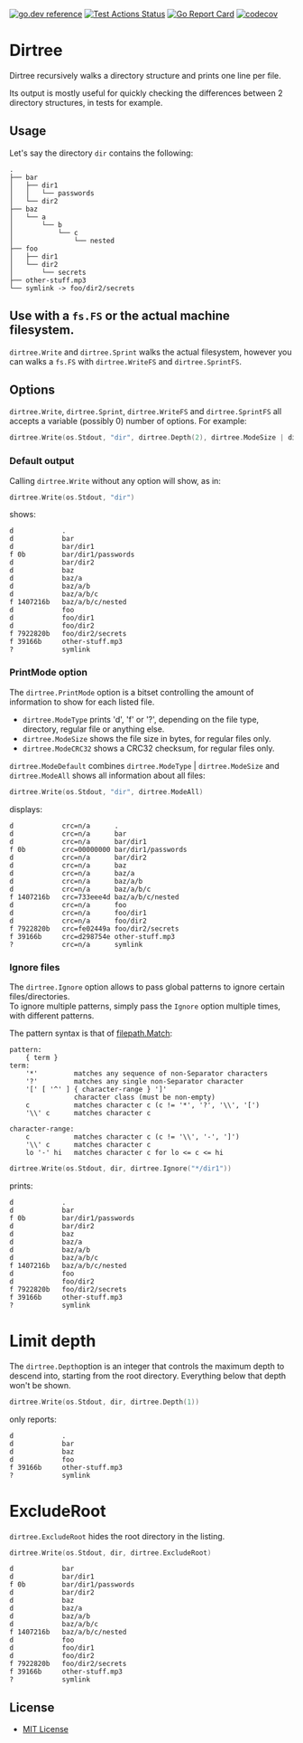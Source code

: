 [![go.dev reference](https://img.shields.io/badge/go.dev-reference-007d9c?logo=go&logoColor=white&style=flat-square)](https://pkg.go.dev/github.com/arl/dirtree)
[![Test Actions Status](https://github.com/arl/dirtree/workflows/Test/badge.svg)](https://github.com/arl/dirtree/actions)
[![Go Report Card](https://goreportcard.com/badge/github.com/arl/dirtree)](https://goreportcard.com/report/github.com/arl/dirtree)
[![codecov](https://codecov.io/gh/arl/dirtree/branch/main/graph/badge.svg)](https://codecov.io/gh/arl/dirtree)


Dirtree
========

Dirtree recursively walks a directory structure and prints one line per file.


Its output is mostly useful for quickly checking the differences between 2
directory structures, in tests for example.  


Usage
-----

Let's say the directory `dir` contains the following:
```
.
├── bar
│   ├── dir1
│   │   └── passwords
│   └── dir2
├── baz
│   └── a
│       └── b
│           └── c
│               └── nested
├── foo
│   ├── dir1
│   └── dir2
│       └── secrets
├── other-stuff.mp3
└── symlink -> foo/dir2/secrets
```

## Use with a `fs.FS` or the actual machine filesystem.

`dirtree.Write` and `dirtree.Sprint` walks the actual filesystem, however you
can walks a `fs.FS` with `dirtree.WriteFS` and `dirtree.SprintFS`.


## Options

`dirtree.Write`, `dirtree.Sprint`, `dirtree.WriteFS` and `dirtree.SprintFS` all
accepts a variable (possibly 0) number of options. For example:

```go
dirtree.Write(os.Stdout, "dir", dirtree.Depth(2), dirtree.ModeSize | dirtree.ModeCRC32)
```


### Default output

Calling `dirtree.Write` without any option will show, as in:
```go
dirtree.Write(os.Stdout, "dir")
```
shows:
```
d            .
d            bar
d            bar/dir1
f 0b         bar/dir1/passwords
d            bar/dir2
d            baz
d            baz/a
d            baz/a/b
d            baz/a/b/c
f 1407216b   baz/a/b/c/nested
d            foo
d            foo/dir1
d            foo/dir2
f 7922820b   foo/dir2/secrets
f 39166b     other-stuff.mp3
?            symlink
```


### PrintMode option

The `dirtree.PrintMode` option is a bitset controlling the amount of information
to show for each listed file.

   - `dirtree.ModeType` prints 'd', 'f' or '?', depending on the file type,
     directory, regular file or anything else.
   - `dirtree.ModeSize` shows the file size in bytes, for regular files only.
   - `dirtree.ModeCRC32` shows a CRC32 checksum, for regular files only.


`dirtree.ModeDefault` combines `dirtree.ModeType` | `dirtree.ModeSize` and
`dirtree.ModeAll` shows all information about all files:


```go
dirtree.Write(os.Stdout, "dir", dirtree.ModeAll)
```

displays:

```
d            crc=n/a      .
d            crc=n/a      bar
d            crc=n/a      bar/dir1
f 0b         crc=00000000 bar/dir1/passwords
d            crc=n/a      bar/dir2
d            crc=n/a      baz
d            crc=n/a      baz/a
d            crc=n/a      baz/a/b
d            crc=n/a      baz/a/b/c
f 1407216b   crc=733eee4d baz/a/b/c/nested
d            crc=n/a      foo
d            crc=n/a      foo/dir1
d            crc=n/a      foo/dir2
f 7922820b   crc=fe02449a foo/dir2/secrets
f 39166b     crc=d298754e other-stuff.mp3
?            crc=n/a      symlink
```

### Ignore files

The `dirtree.Ignore` option allows to pass global patterns to ignore certain
files/directories.  
To ignore multiple patterns, simply pass the `Ignore` option multiple times,
with different patterns. 

The pattern syntax is that of [filepath.Match](https://pkg.go.dev/path/filepath#Match):
```
pattern:
	{ term }
term:
	'*'         matches any sequence of non-Separator characters
	'?'         matches any single non-Separator character
	'[' [ '^' ] { character-range } ']'
	            character class (must be non-empty)
	c           matches character c (c != '*', '?', '\\', '[')
	'\\' c      matches character c

character-range:
	c           matches character c (c != '\\', '-', ']')
	'\\' c      matches character c
	lo '-' hi   matches character c for lo <= c <= hi
```

```go
dirtree.Write(os.Stdout, dir, dirtree.Ignore("*/dir1"))

```
prints:
```
d            .
d            bar
f 0b         bar/dir1/passwords
d            bar/dir2
d            baz
d            baz/a
d            baz/a/b
d            baz/a/b/c
f 1407216b   baz/a/b/c/nested
d            foo
d            foo/dir2
f 7922820b   foo/dir2/secrets
f 39166b     other-stuff.mp3
?            symlink
```

# Limit depth

The `dirtree.Depth`option is an integer that controls the maximum depth to
descend into, starting from the root directory. Everything below that depth
won't be shown.


```go
dirtree.Write(os.Stdout, dir, dirtree.Depth(1))
```
only reports:
```
d            .
d            bar
d            baz
d            foo
f 39166b     other-stuff.mp3
?            symlink
```

# ExcludeRoot

`dirtree.ExcludeRoot` hides the root directory in the listing.
```go
dirtree.Write(os.Stdout, dir, dirtree.ExcludeRoot)
```

```
d            bar
d            bar/dir1
f 0b         bar/dir1/passwords
d            bar/dir2
d            baz
d            baz/a
d            baz/a/b
d            baz/a/b/c
f 1407216b   baz/a/b/c/nested
d            foo
d            foo/dir1
d            foo/dir2
f 7922820b   foo/dir2/secrets
f 39166b     other-stuff.mp3
?            symlink
```


License
-------

- [MIT License](LICENSE)
